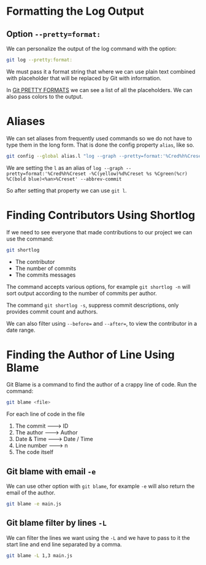 # Formatting the Log Output

## Option `--pretty=format:`

We can personalize the output of the log command with the option: 
```zsh
git log --pretty:format:
```
We must pass it a format string that where we can use plain text combined with placeholder that will be replaced by Git with information. 

In [Git PRETTY FORMATS](https://git-scm.com/docs/pretty-formats) we can see a list of all the placeholders. We can also pass colors to the output.


# Aliases

We can set aliases from frequently used commands so we do not have to type them in the long form. That is done the config property `alias`, like so.

```zsh
git config --global alias.l "log --graph --pretty=format:'%Cred%h%Creset -%C(yellow)%d%Creset %s %Cgreen(%cr) %C(bold blue)<%an>%Creset' --abbrev-commit"
```

We are setting the `l` as an alias of `log --graph --pretty=format:'%Cred%h%Creset -%C(yellow)%d%Creset %s %Cgreen(%cr) %C(bold blue)<%an>%Creset' --abbrev-commit`

So after setting that property we can use `git l`.


# Finding Contributors Using Shortlog

If we need to see everyone that made contributions to our project we can use the command:
```zsh
git shortlog
```

- The contributor
- The number of commits 
- The commits messages

The command accepts various options, for example `git shortlog -n` will sort output according to the number of commits per author.

The command `git shortlog -s`, suppress commit descriptions, only provides commit count and authors.

We can also filter using `--before=` and `--after=`, to view the contributor in a date range.


# Finding the Author of Line Using Blame

Git Blame is a command to find the author of a crappy line of code. Run the command:
```zsh
git blame <file>
```

For each line of code in the file

1. The commit ---> ID
2. The author ---> Author
3. Date & Time ---> Date / Time
4. Line number ---> n
5. The code itself

## Git blame with email `-e`

We can use other option with `git blame`, for example `-e` will also return the email of the author.
```zsh
git blame -e main.js
```

## Git blame filter by lines `-L`

We can filter the lines we want using the `-L` and we have to pass to it the start line and end line separated by a comma.
```zsh
git blame -L 1,3 main.js
```